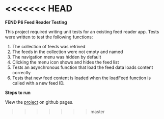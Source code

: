 <<<<<<< HEAD
=======
**FEND P6 Feed Reader Testing**

This project required writing unit tests for an existing feed reader app. Tests were written to test the following functions:

1. The collection of feeds was retrived
2. The feeds in the collection were not empty and named
3. The navigation menu was hidden by default
4. Clicking the menu icon shows and hides the feed list
5. Tests an asynchronous function that load the feed data loads content correctly
6. Tests that new feed content is loaded when the loadFeed function is called with a new feed ID.

**Steps to run**

View the [project](http://talongi.github.io/FEND-project-6-unit-testing/) on github pages.
>>>>>>> master
